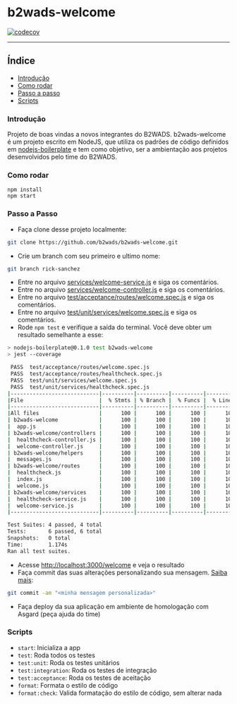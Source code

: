 # b2wads-welcome

[![codecov](https://codecov.io/gh/b2wads/b2wads-welcome/branch/master/graph/badge.svg?token=kAuzTXzjjm)](https://codecov.io/gh/b2wads/b2wads-welcome)

---

## Índice

- [Introdução](https://github.com/b2wads/b2wads-welcome#introdução)
- [Como rodar](https://github.com/b2wads/b2wads-welcome/blob#como-rodar)
- [Passo a passo](https://github.com/b2wads/b2wads-welcome#passo-a-passo)
- [Scripts](https://github.com/b2wads/b2wads-welcome#scripts)

### Introdução

Projeto de boas vindas a novos integrantes do B2WADS. b2wads-welcome é um projeto escrito em NodeJS, que utiliza os padrões de código definidos em [nodejs-boilerplate](https://github.com/b2wads/nodejs-boilerplate) e tem como objetivo, ser a ambientação aos projetos desenvolvidos pelo time do B2WADS.

### Como rodar

```shell
npm install
npm start
```

### Passo a Passo

- Faça clone desse projeto localmente:

```sh
git clone https://github.com/b2wads/b2wads-welcome.git
```

- Crie um branch com seu primeiro e ultimo nome:

```sh
git branch rick-sanchez
```

- Entre no arquivo [services/welcome-service.js](services/welcome-service.js) e siga os comentários.
- Entre no arquivo [services/welcome-controller.js](services/welcome-controller.js) e siga os comentários.
- Entre no arquivo [test/acceptance/routes/welcome.spec.js](test/acceptance/routes/welcome.spec.js) e siga os comentários.
- Entre no arquivo [test/unit/services/welcome.spec.js](test/unit/services/welcome.spec.js) e siga os comentários.
- Rode `npm test` e verifique a saída do terminal. Você deve obter um resultado semelhante a esse:

```sh
> nodejs-boilerplate@0.1.0 test b2wads-welcome
> jest --coverage

 PASS  test/acceptance/routes/welcome.spec.js
 PASS  test/acceptance/routes/healthcheck.spec.js
 PASS  test/unit/services/welcome.spec.js
 PASS  test/unit/services/healthcheck.spec.js
|----------------------------|----------|----------|----------|----------|-------------------|
|File                        |  % Stmts | % Branch |  % Funcs |  % Lines | Uncovered Line #s |
|----------------------------|----------|----------|----------|----------|-------------------|
|All files                   |      100 |      100 |      100 |      100 |                   |
| b2wads-welcome             |      100 |      100 |      100 |      100 |                   |
|  app.js                    |      100 |      100 |      100 |      100 |                   |
| b2wads-welcome/controllers |      100 |      100 |      100 |      100 |                   |
|  healthcheck-controller.js |      100 |      100 |      100 |      100 |                   |
|  welcome-controller.js     |      100 |      100 |      100 |      100 |                   |
| b2wads-welcome/helpers     |      100 |      100 |      100 |      100 |                   |
|  messages.js               |      100 |      100 |      100 |      100 |                   |
| b2wads-welcome/routes      |      100 |      100 |      100 |      100 |                   |
|  healthcheck.js            |      100 |      100 |      100 |      100 |                   |
|  index.js                  |      100 |      100 |      100 |      100 |                   |
|  welcome.js                |      100 |      100 |      100 |      100 |                   |
| b2wads-welcome/services    |      100 |      100 |      100 |      100 |                   |
|  healthcheck-service.js    |      100 |      100 |      100 |      100 |                   |
|  welcome-service.js        |      100 |      100 |      100 |      100 |                   |
|----------------------------|----------|----------|----------|----------|-------------------|

Test Suites: 4 passed, 4 total
Tests:       6 passed, 6 total
Snapshots:   0 total
Time:        1.174s
Ran all test suites.
```

- Acesse [http://localhost:3000/welcome](http://localhost:3000/welcome) e veja o resultado
- Faça commit das suas alterações personalizando sua mensagem. [Saiba mais](https://git-scm.com/book/pt-br/v1/Git-Essencial-Gravando-Altera%C3%A7%C3%B5es-no-Reposit%C3%B3rio):

```sh
git commit -am "<minha mensagem personalizada>"
```

- Faça deploy da sua aplicação em ambiente de homologação com Asgard (peça ajuda do time)

### Scripts

- `start`: Inicializa a app
- `test`: Roda todos os testes
- `test:unit`: Roda os testes unitários
- `test:integration`: Roda os testes de integração
- `test:acceptance`: Roda os testes de aceitação
- `format`: Formata o estilo de código
- `format:check`: Valida formatação do estilo de código, sem alterar nada
